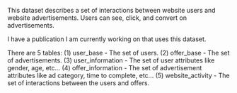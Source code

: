 This dataset describes a set of interactions between website users and website advertisements. Users can see, click, and convert on advertisements.

I have a publication I am currently working on that uses this dataset.

There are 5 tables:
(1) user_base         - The set of users. 
(2) offer_base        - The set of advertisements. 
(3) user_information  - The set of user attributes like gender, age, etc... 
(4) offer_information - The set of advertisement attributes like ad category, time to complete, etc... 
(5) website_activity  - The set of interactions between the users and offers.
